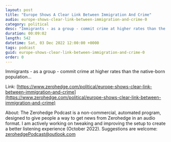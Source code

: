 ```yaml
---
layout: post
title: "Europe Shows A Clear Link Between Immigration And Crime"
audio: europe-shows-clear-link-between-immigration-and-crime-0
category: political
desc: "Immigrants - as a group - commit crime at higher rates than the native-born population..."
duration: 00:09:02
length: 542
datetime: Sat, 03 Dec 2022 12:00:00 +0000
tags: podcast
guid: europe-shows-clear-link-between-immigration-and-crime-0
order: 0
---
```

Immigrants - as a group - commit crime at higher rates than the native-born population...

Link: [https://www.zerohedge.com/political/europe-shows-clear-link-between-immigration-and-crime](https://www.zerohedge.com/political/europe-shows-clear-link-between-immigration-and-crime)

About: The Zerohedge Podcast is a non-commercial, automated program, designed to give people a way to get news from Zerohedge in an audio format.  I am actively working on tweaking and improving the setup to create a better listening experience (October 2022).  Suggestions are welcome: [zerohedgePodcast@outlook.com](mailto:zerohedgePodcast@outlook.com)